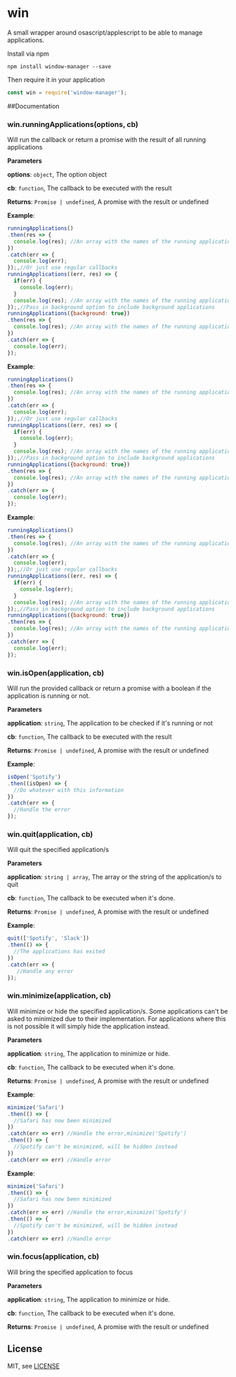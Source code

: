 # win

A small wrapper around osascript/applescript to be able to manage applications.

Install via npm 

```
npm install window-manager --save
```

Then require it in your application

```js
const win = require('window-manager');
```



##Documentation

### win.runningApplications(options, cb) 

Will run the callback or return a promise with the result of all running applications

**Parameters**

**options**: `object`, The option object

**cb**: `function`, The callback to be executed with the result

**Returns**: `Promise | undefined`, A promise with the result or undefined

**Example**:
```js
runningApplications()
.then(res => {
  console.log(res); //An array with the names of the running applications
})
.catch(err => {
  console.log(err);
});,//Or just use regular callbacks
runningApplications((err, res) => {
  if(err) {
    console.log(err);
  }
  console.log(res); //An array with the names of the running applications
});,//Pass in background option to include background applications
runningApplications({background: true})
.then(res => {
  console.log(res); //An array with the names of the running applications, including applications running in the background
})
.catch(err => {
  console.log(err);
});
```

**Example**:
```js
runningApplications()
.then(res => {
  console.log(res); //An array with the names of the running applications
})
.catch(err => {
  console.log(err);
});,//Or just use regular callbacks
runningApplications((err, res) => {
  if(err) {
    console.log(err);
  }
  console.log(res); //An array with the names of the running applications
});,//Pass in background option to include background applications
runningApplications({background: true})
.then(res => {
  console.log(res); //An array with the names of the running applications, including applications running in the background
})
.catch(err => {
  console.log(err);
});
```

**Example**:
```javascript
runningApplications()
.then(res => {
  console.log(res); //An array with the names of the running applications
})
.catch(err => {
  console.log(err);
});,//Or just use regular callbacks
runningApplications((err, res) => {
  if(err) {
    console.log(err);
  }
  console.log(res); //An array with the names of the running applications
});,//Pass in background option to include background applications
runningApplications({background: true})
.then(res => {
  console.log(res); //An array with the names of the running applications, including applications running in the background
})
.catch(err => {
  console.log(err);
});
```


### win.isOpen(application, cb) 

Will run the provided callback or return a promise with a boolean if the application is running or not.

**Parameters**

**application**: `string`, The application to be checked if it's running or not

**cb**: `function`, The callback to be executed with the result

**Returns**: `Promise | undefined`, A promise with the result or undefined

**Example**:
```js
isOpen('Spotify')
.then((isOpen) => {
  //Do whatever with this information 
})
.catch(err => {
  //Handle the error
});
```


### win.quit(application, cb) 

Will quit the specified application/s

**Parameters**

**application**: `string | array`, The array or the string of the application/s to quit

**cb**: `function`, The callback to be executed when it's done.

**Returns**: `Promise | undefined`, A promise with the result or undefined

**Example**:
```js
quit(['Spotify', 'Slack'])
.then(() => {
  //The applications has exited 
})
.catch(err => {
   //Handle any error
});
```


### win.minimize(application, cb) 

Will minimize or hide the specified application/s.
Some applications can't be asked to minimized due to their implementation. 
For applications where this is not possible it will simply hide the application instead.

**Parameters**

**application**: `string`, The application to minimize or hide.

**cb**: `function`, The callback to be executed when it's done.

**Returns**: `Promise | undefined`, A promise with the result or undefined

**Example**:
```js
minimize('Safari')
.then(() => {
  //Safari has now been minimized
})
.catch(err => err) //Handle the error,minimize('Spotify')
.then(() => {
  //Spotify can't be minimized, will be hidden instead
})
.catch(err => err) //Handle error
```

**Example**:
```js
minimize('Safari')
.then(() => {
  //Safari has now been minimized
})
.catch(err => err) //Handle the error,minimize('Spotify')
.then(() => {
  //Spotify can't be minimized, will be hidden instead
})
.catch(err => err) //Handle error
```


### win.focus(application, cb) 

Will bring the specified application to focus

**Parameters**

**application**: `string`, The application to minimize or hide.

**cb**: `function`, The callback to be executed when it's done.

**Returns**: `Promise | undefined`, A promise with the result or undefined

## License
MIT, see [LICENSE](LICENSE)